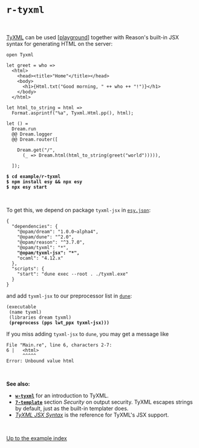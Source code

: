 # `r-tyxml`

<br>

[TyXML](https://github.com/ocsigen/tyxml) can be used
[[playground](http://dream.as/r-tyxml)] together with Reason's built-in JSX
syntax for generating HTML on the server:

```reason
open Tyxml

let greet = who =>
  <html>
    <head><title>"Home"</title></head>
    <body>
      <h1>{Html.txt("Good morning, " ++ who ++ "!")}</h1>
    </body>
  </html>

let html_to_string = html =>
  Format.asprintf("%a", Tyxml.Html.pp(), html);

let () =
  Dream.run
  @@ Dream.logger
  @@ Dream.router([

    Dream.get("/",
      (_ => Dream.html(html_to_string(greet("world"))))),

  ]);
```

<pre><code><b>$ cd example/r-tyxml</b>
<b>$ npm install esy && npx esy</b>
<b>$ npx esy start</b></code></pre>

<br>

To get this, we depend on package `tyxml-jsx` in
[`esy.json`](https://github.com/aantron/dream/blob/master/example/r-tyxml/esy.json):

<pre><code>{
  "dependencies": {
    "@opam/dream": "1.0.0~alpha4",
    "@opam/dune": "^2.0",
    "@opam/reason": "^3.7.0",
    "@opam/tyxml": "*",
    <b>"@opam/tyxml-jsx": "*",</b>
    "ocaml": "4.12.x"
  },
  "scripts": {
    "start": "dune exec --root . ./tyxml.exe"
  }
}
</code></pre>

and add `tyxml-jsx` to our preprocessor list in
[`dune`](https://github.com/aantron/dream/blob/master/example/r-tyxml/dune):

<pre><code>(executable
 (name tyxml)
 (libraries dream tyxml)
 <b>(preprocess (pps lwt_ppx tyxml-jsx)))</b>
</code></pre>

If you miss adding `tyxml-jsx` to `dune`, you may get a message like

```
File "Main.re", line 6, characters 2-7:
6 |   <html>
      ^^^^^
Error: Unbound value html
```

<br>

**See also:**

- [**`w-tyxml`**](../w-tyxml#files) for an introduction to TyXML.
- [**`7-template`**](../7-template#security) section *Security* on output
  security. TyXML escapes strings by default, just as the built-in templater
  does.
- [*TyXML JSX Syntax*](https://ocsigen.org/tyxml/latest/manual/jsx) is the
  reference for TyXML's JSX support.

<br>

[Up to the example index](../#reason)

